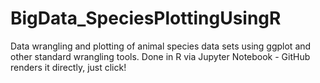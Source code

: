 # BigData_SpeciesPlottingUsingR
Data wrangling and plotting of animal species data sets using ggplot and other standard wrangling tools. Done in R via Jupyter Notebook - GitHub renders it directly, just click!
